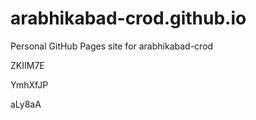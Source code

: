 # arabhikabad-crod.github.io
Personal GitHub Pages site for arabhikabad-crod




































ZKIIM7E


YmhXfJP

aLy8aA
